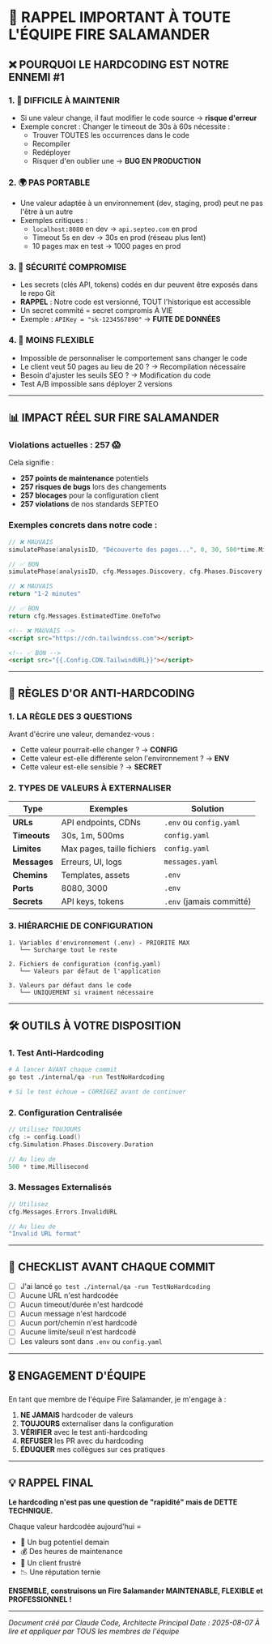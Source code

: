 # 📢 RAPPEL IMPORTANT À TOUTE L'ÉQUIPE FIRE SALAMANDER

## ❌ POURQUOI LE HARDCODING EST NOTRE ENNEMI #1

### 1. 🔧 **DIFFICILE À MAINTENIR**
- Si une valeur change, il faut modifier le code source → **risque d'erreur**
- Exemple concret : Changer le timeout de 30s à 60s nécessite :
  - Trouver TOUTES les occurrences dans le code
  - Recompiler
  - Redéployer
  - Risquer d'en oublier une → **BUG EN PRODUCTION**

### 2. 🌍 **PAS PORTABLE**
- Une valeur adaptée à un environnement (dev, staging, prod) peut ne pas l'être à un autre
- Exemples critiques :
  - `localhost:8080` en dev → `api.septeo.com` en prod
  - Timeout 5s en dev → 30s en prod (réseau plus lent)
  - 10 pages max en test → 1000 pages en prod

### 3. 🔐 **SÉCURITÉ COMPROMISE**
- Les secrets (clés API, tokens) codés en dur peuvent être exposés dans le repo Git
- **RAPPEL** : Notre code est versionné, TOUT l'historique est accessible
- Un secret commité = secret compromis À VIE
- Exemple : `APIKey = "sk-1234567890"` → **FUITE DE DONNÉES**

### 4. 🚫 **MOINS FLEXIBLE**
- Impossible de personnaliser le comportement sans changer le code
- Le client veut 50 pages au lieu de 20 ? → Recompilation nécessaire
- Besoin d'ajuster les seuils SEO ? → Modification du code
- Test A/B impossible sans déployer 2 versions

---

## 📊 IMPACT RÉEL SUR FIRE SALAMANDER

### Violations actuelles : **257** 😱

Cela signifie :
- **257 points de maintenance** potentiels
- **257 risques de bugs** lors des changements
- **257 blocages** pour la configuration client
- **257 violations** de nos standards SEPTEO

### Exemples concrets dans notre code :

```go
// ❌ MAUVAIS
simulatePhase(analysisID, "Découverte des pages...", 0, 30, 500*time.Millisecond, ...)

// ✅ BON
simulatePhase(analysisID, cfg.Messages.Discovery, cfg.Phases.Discovery.Start, cfg.Phases.Discovery.End, cfg.Phases.Discovery.Interval, ...)
```

```go
// ❌ MAUVAIS
return "1-2 minutes"

// ✅ BON
return cfg.Messages.EstimatedTime.OneToTwo
```

```html
<!-- ❌ MAUVAIS -->
<script src="https://cdn.tailwindcss.com"></script>

<!-- ✅ BON -->
<script src="{{.Config.CDN.TailwindURL}}"></script>
```

---

## 🎯 RÈGLES D'OR ANTI-HARDCODING

### 1. **LA RÈGLE DES 3 QUESTIONS**
Avant d'écrire une valeur, demandez-vous :
- Cette valeur pourrait-elle changer ? → **CONFIG**
- Cette valeur est-elle différente selon l'environnement ? → **ENV**
- Cette valeur est-elle sensible ? → **SECRET**

### 2. **TYPES DE VALEURS À EXTERNALISER**

| Type | Exemples | Solution |
|------|----------|----------|
| **URLs** | API endpoints, CDNs | `.env` ou `config.yaml` |
| **Timeouts** | 30s, 1m, 500ms | `config.yaml` |
| **Limites** | Max pages, taille fichiers | `config.yaml` |
| **Messages** | Erreurs, UI, logs | `messages.yaml` |
| **Chemins** | Templates, assets | `.env` |
| **Ports** | 8080, 3000 | `.env` |
| **Secrets** | API keys, tokens | `.env` (jamais committé) |

### 3. **HIÉRARCHIE DE CONFIGURATION**

```
1. Variables d'environnement (.env) - PRIORITÉ MAX
   └── Surcharge tout le reste
   
2. Fichiers de configuration (config.yaml)
   └── Valeurs par défaut de l'application
   
3. Valeurs par défaut dans le code
   └── UNIQUEMENT si vraiment nécessaire
```

---

## 🛠️ OUTILS À VOTRE DISPOSITION

### 1. **Test Anti-Hardcoding**
```bash
# À lancer AVANT chaque commit
go test ./internal/qa -run TestNoHardcoding

# Si le test échoue → CORRIGEZ avant de continuer
```

### 2. **Configuration Centralisée**
```go
// Utilisez TOUJOURS
cfg := config.Load()
cfg.Simulation.Phases.Discovery.Duration

// Au lieu de
500 * time.Millisecond
```

### 3. **Messages Externalisés**
```go
// Utilisez
cfg.Messages.Errors.InvalidURL

// Au lieu de
"Invalid URL format"
```

---

## 📝 CHECKLIST AVANT CHAQUE COMMIT

- [ ] J'ai lancé `go test ./internal/qa -run TestNoHardcoding`
- [ ] Aucune URL n'est hardcodée
- [ ] Aucun timeout/durée n'est hardcodé
- [ ] Aucun message n'est hardcodé
- [ ] Aucun port/chemin n'est hardcodé
- [ ] Aucune limite/seuil n'est hardcodé
- [ ] Les valeurs sont dans `.env` ou `config.yaml`

---

## 🎖️ ENGAGEMENT D'ÉQUIPE

En tant que membre de l'équipe Fire Salamander, je m'engage à :

1. **NE JAMAIS** hardcoder de valeurs
2. **TOUJOURS** externaliser dans la configuration
3. **VÉRIFIER** avec le test anti-hardcoding
4. **REFUSER** les PR avec du hardcoding
5. **ÉDUQUER** mes collègues sur ces pratiques

---

## 💡 RAPPEL FINAL

**Le hardcoding n'est pas une question de "rapidité" mais de DETTE TECHNIQUE.**

Chaque valeur hardcodée aujourd'hui = 
- 🐛 Un bug potentiel demain
- 💰 Des heures de maintenance
- 😤 Un client frustré
- 📉 Une réputation ternie

**ENSEMBLE, construisons un Fire Salamander MAINTENABLE, FLEXIBLE et PROFESSIONNEL !**

---

*Document créé par Claude Code, Architecte Principal*
*Date : 2025-08-07*
*À lire et appliquer par TOUS les membres de l'équipe*